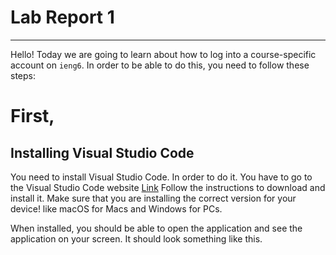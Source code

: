 # Lab Report 1
---
Hello! Today we are going to learn about how to log into a course-specific account on `ieng6`.
In order to be able to do this, you need to follow these steps:
# First,
**Installing Visual Studio Code**
---
You need to install Visual Studio Code. 
In order to do it. You have to go to the Visual Studio Code website [Link](https://code.visualstudio.com/)
Follow the instructions to download and install it. 
Make sure that you are installing the correct version for your device! like macOS for Macs and Windows for PCs.

When installed, you should be able to open the application and see the application on your screen.
It should look something like this.
